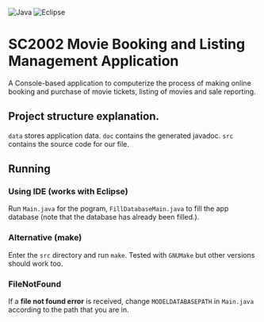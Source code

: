 ![Java](https://img.shields.io/badge/java-%23ED8B00.svg?style=for-the-badge&logo=java&logoColor=white)
![Eclipse](https://img.shields.io/badge/Eclipse-FE7A16.svg?style=for-the-badge&logo=Eclipse&logoColor=white)

# SC2002 Movie Booking and Listing Management Application

A Console-based application to computerize the process of making online booking and purchase of movie tickets, listing of movies and sale reporting.

## Project structure explanation.
`data` stores application data. `doc` contains the generated javadoc. `src` contains the source code for our file.

## Running
### Using IDE (works with Eclipse)
Run `Main.java` for the pogram, `FillDatabaseMain.java` to fill the app database (note that the database has already been filled.). 

### Alternative (make)
Enter the `src` directory and run `make`. Tested with `GNUMake` but other versions should work too.

### FileNotFound 
If a **file not found error** is received, change `MODELDATABASEPATH` in `Main.java` according to the path that you are in.
